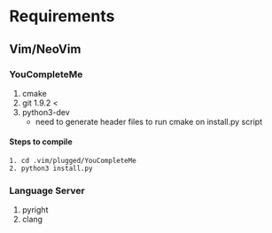 # Requirements

## Vim/NeoVim

### YouCompleteMe

1. cmake
2. git 1.9.2 <
3. python3-dev
	- need to generate header files to run cmake on install.py script
#### Steps to compile
	1. cd .vim/plugged/YouCompleteMe
	2. python3 install.py

### Language Server

1.  pyright
2. clang